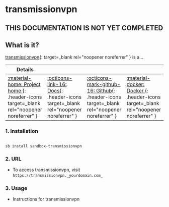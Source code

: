 # transmissionvpn

## THIS DOCUMENTATION IS NOT YET COMPLETED


## What is it?

[transmissionvpn](https://transmissionvpn.url){: target=_blank rel="noopener noreferrer" } is a...

| Details     |             |             |             |
|-------------|-------------|-------------|-------------|
| [:material-home: Project home ](https://transmissionvpn.url){: .header-icons target=_blank rel="noopener noreferrer" } | [:octicons-link-16: Docs](https://transmissionvpn.docs.url){: .header-icons target=_blank rel="noopener noreferrer" } | [:octicons-mark-github-16: Github](https://github.com/transmissionvpn/transmissionvpn){: .header-icons target=_blank rel="noopener noreferrer" } | [:material-docker: Docker ](https://hub.docker.com/r/transmissionvpn/transmissionvpn){: .header-icons target=_blank rel="noopener noreferrer" }|

### 1. Installation

``` shell

sb install sandbox-transmissionvpn

```

### 2. URL

- To access transmissionvpn, visit `https://transmissionvpn._yourdomain.com_`

### 3. Usage

- Instructions for transmissionvpn
